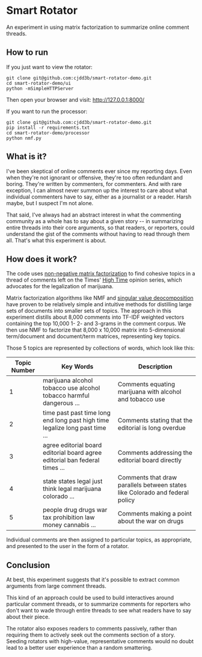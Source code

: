 Smart Rotator
=============

An experiment in using matrix factorization to summarize online comment threads.

How to run
-----------

If you just want to view the rotator:

    git clone git@github.com:cjdd3b/smart-rotator-demo.git
    cd smart-rotator-demo/ui
    python -mSimpleHTTPServer

Then open your browser and visit: http://127.0.0.1:8000/

If you want to run the processor:

    git clone git@github.com:cjdd3b/smart-rotator-demo.git
    pip install -r requirements.txt
    cd smart-rotator-demo/processor
    python nmf.py 

What is it?
-----------

I've been skeptical of online comments ever since my reporting days. Even when they're not ignorant or offensive, they're too often redundant and boring. They're written by commenters, for commenters. And with rare exception, I can almost never summon up the interest to care about what individual commenters have to say, either as a journalist or a reader. Harsh maybe, but I suspect I'm not alone.

That said, I've always had an abstract interest in what the commenting community as a whole has to say about a given story -- in summarizing entire threads into their core arguments, so that readers, or reporters, could understand the gist of the comments without having to read through them all. That's what this experiment is about. 

How does it work?
-----------------

The code uses [non-negative matrix factorization](http://en.wikipedia.org/wiki/Non-negative_matrix_factorization) to find cohesive topics in a thread of comments left on the Times' [High Time](http://www.nytimes.com/interactive/2014/07/27/opinion/sunday/high-time-marijuana-legalization.html) opinion series, which advocates for the legalization of marijuana.

Matrix factorization algorithms like NMF and [singular value deocomposition](http://en.wikipedia.org/wiki/Singular_value_decomposition) have proven to be relatively simple and intuitive methods for distilling large sets of documents into smaller sets of topics. The approach in this experiment distills about 8,000 comments into TF-IDF weighted vectors containing the top 10,000 1- 2- and 3-grams in the comment corpus. We then use NMF to factorize that 8,000 x 10,000 matrix into 5-dimensional term/document and document/term matrices, representing key topics.

Those 5 topics are represented by collections of words, which look like this:

<table>
<thead>
  <tr>
    <th>Topic Number</th>
    <th>Key Words</th>
    <th>Description</th>
  </tr>
</thead>
<tbody>
  <tr>
    <td>1</td>
    <td>marijuana alcohol tobacco use alcohol tobacco harmful dangerous ...</td>
    <td>Comments equating marijuana with alcohol and tobacco use</td>
  </tr>
  <tr>
    <td>2</td>
    <td>time past past time long end long past high time legalize long past time ...</td>
    <td>Comments stating that the editorial is long overdue</td>
  </tr>
  <tr>
    <td>3</td>
    <td>agree editorial board editorial board agree editorial ban federal times ...</td>
    <td>Comments addressing the editorial board directly</td>
  </tr>
  <tr>
    <td>4</td>
    <td>state states legal just think legal marijuana colorado ...</td>
    <td>Comments that draw parallels between states like Colorado and federal policy</td>
  </tr>
  <tr>
    <td>5</td>
    <td>people drug drugs war tax prohibition law money cannabis ...</td>
    <td>Comments making a point about the war on drugs</td>
  </tr>
</tbody>
</table>

Individual comments are then assigned to particular topics, as appropriate, and presented to the user in the form of a rotator.

Conclusion
----------

At best, this experiment suggests that it's possible to extract common arguments from large comment threads.

This kind of an approach could be used to build interactives around particular comment threads, or to summarize comments for reporters who don't want to wade through entire threads to see what readers have to say about their piece.

The rotator also exposes readers to comments passively, rather than requiring them to actively seek out the comments section of a story. Seeding rotators with high-value, representative comments would no doubt lead to a better user experience than a random smattering.